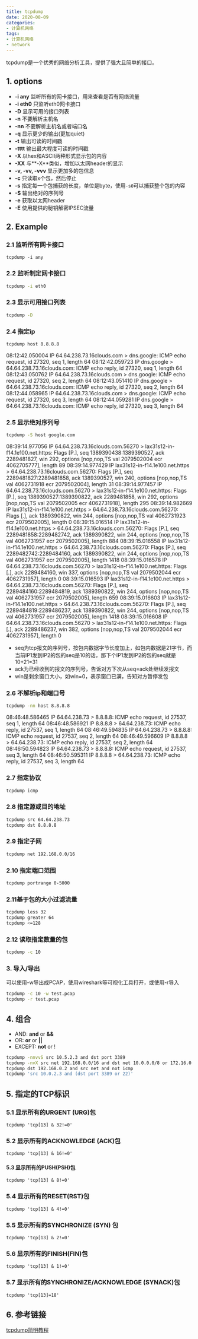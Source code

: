 ```yaml
---
title: tcpdump
date: 2020-08-09
categories:
- 计算机网络
tags:
- 计算机网络
- network
---
```


tcpdump是一个优秀的网络分析工具，提供了强大且简单的接口。

<!--more-->

## 1. options

- **-i any** 监听所有的网卡接口，用来查看是否有网络流量
- **-i eth0** 只监听eth0网卡接口
- **-D** 显示可用的接口列表
- **-n** 不要解析主机名
- **-nn** 不要解析主机名或者端口名
- **-q** 显示更少的输出(更加quiet)
- **-t** 输出可读的时间戳
- **-tttt** 输出最大程度可读的时间戳
- **-X** 以hex和ASCII两种形式显示包的内容
- **-XX** 与**-X**类似，增加以太网header的显示
- **-v, -vv, -vvv** 显示更加多的包信息
- **-c** 只读取x个包，然后停止
- **-s** 指定每一个包捕获的长度，单位是byte，使用`-s0`可以捕获整个包的内容
- **-S** 输出绝对的序列号
- **-e** 获取以太网header
- **-E** 使用提供的秘钥解密IPSEC流量

## 2. Example

### 2.1 监听所有网卡接口

```shell
tcpdump -i any
```

### 2.2 监听制定网卡接口

```bash
tcpdump -i eth0
```

### 2.3 显示可用接口列表

```bash
tcpdump -D
```

### 2.4 指定ip

```bash
tcpdump host 8.8.8.8
```

08:12:42.050004 IP 64.64.238.73.16clouds.com > dns.google: ICMP echo request, id 27320, seq 1, length 64
08:12:42.059723 IP dns.google > 64.64.238.73.16clouds.com: ICMP echo reply, id 27320, seq 1, length 64
08:12:43.050762 IP 64.64.238.73.16clouds.com > dns.google: ICMP echo request, id 27320, seq 2, length 64
08:12:43.051410 IP dns.google > 64.64.238.73.16clouds.com: ICMP echo reply, id 27320, seq 2, length 64
08:12:44.058965 IP 64.64.238.73.16clouds.com > dns.google: ICMP echo request, id 27320, seq 3, length 64
08:12:44.059281 IP dns.google > 64.64.238.73.16clouds.com: ICMP echo reply, id 27320, seq 3, length 64

### 2.5 显示绝对序列号

```bash
tcpdump -S host google.com
```

08:39:14.977056 IP 64.64.238.73.16clouds.com.56270 > lax31s12-in-f14.1e100.net.https: Flags [P.], seq 1389390438:1389390527, ack 2289481827, win 292, options [nop,nop,TS val 2079502004 ecr 4062705777], length 89
08:39:14.977429 IP lax31s12-in-f14.1e100.net.https > 64.64.238.73.16clouds.com.56270: Flags [P.], seq 2289481827:2289481858, ack 1389390527, win 240, options [nop,nop,TS val 4062731918 ecr 2079502004], length 31
08:39:14.977457 IP 64.64.238.73.16clouds.com.56270 > lax31s12-in-f14.1e100.net.https: Flags [P.], seq 1389390527:1389390822, ack 2289481858, win 292, options [nop,nop,TS val 2079502005 ecr 4062731918], length 295
08:39:14.982669 IP lax31s12-in-f14.1e100.net.https > 64.64.238.73.16clouds.com.56270: Flags [.], ack 1389390822, win 244, options [nop,nop,TS val 4062731923 ecr 2079502005], length 0
08:39:15.016514 IP lax31s12-in-f14.1e100.net.https > 64.64.238.73.16clouds.com.56270: Flags [P.], seq 2289481858:2289482742, ack 1389390822, win 244, options [nop,nop,TS val 4062731957 ecr 2079502005], length 884
08:39:15.016558 IP lax31s12-in-f14.1e100.net.https > 64.64.238.73.16clouds.com.56270: Flags [P.], seq 2289482742:2289484160, ack 1389390822, win 244, options [nop,nop,TS val 4062731957 ecr 2079502005], length 1418
08:39:15.016578 IP 64.64.238.73.16clouds.com.56270 > lax31s12-in-f14.1e100.net.https: Flags [.], ack 2289484160, win 337, options [nop,nop,TS val 2079502044 ecr 4062731957], length 0
08:39:15.016593 IP lax31s12-in-f14.1e100.net.https > 64.64.238.73.16clouds.com.56270: Flags [P.], seq 2289484160:2289484819, ack 1389390822, win 244, options [nop,nop,TS val 4062731957 ecr 2079502005], length 659
08:39:15.016603 IP lax31s12-in-f14.1e100.net.https > 64.64.238.73.16clouds.com.56270: Flags [P.], seq 2289484819:2289486237, ack 1389390822, win 244, options [nop,nop,TS val 4062731957 ecr 2079502005], length 1418
08:39:15.016608 IP 64.64.238.73.16clouds.com.56270 > lax31s12-in-f14.1e100.net.https: Flags [.], ack 2289486237, win 382, options [nop,nop,TS val 2079502044 ecr 4062731957], length 0

- seq为tcp报文的序列号，按包内数据字节长度加上，如包内数据是21字节，而当前IP1发到IP2的包的seq是10的话，那下个IP1发到IP2的包的seq就是10+21=31
- ack为已经收到的报文的序列号，告诉对方下次从seq=ack处继续发报文
- win是剩余窗口大小，如win=0，表示窗口已满，告知对方暂停发包

### 2.6 不解析ip和端口号

```bash
tcpdump -nn host 8.8.8.8
```

08:46:48.586465 IP 64.64.238.73 > 8.8.8.8: ICMP echo request, id 27537, seq 1, length 64
08:46:48.586921 IP 8.8.8.8 > 64.64.238.73: ICMP echo reply, id 27537, seq 1, length 64
08:46:49.594835 IP 64.64.238.73 > 8.8.8.8: ICMP echo request, id 27537, seq 2, length 64
08:46:49.596609 IP 8.8.8.8 > 64.64.238.73: ICMP echo reply, id 27537, seq 2, length 64
08:46:50.594823 IP 64.64.238.73 > 8.8.8.8: ICMP echo request, id 27537, seq 3, length 64
08:46:50.595311 IP 8.8.8.8 > 64.64.238.73: ICMP echo reply, id 27537, seq 3, length 64

### 2.7 指定协议

```bash
tcpdump icmp
```

### 2.8 指定源或目的地址

```bash
tcpdump src 64.64.238.73
tcpdump dst 8.8.8.8
```

### 2.9 指定子网

```bash
tcpdump net 192.168.0.0/16
```

### 2.10 指定端口范围

```bash
tcpdump portrange 0-5000
```

### 2.11基于包的大小过滤流量

```bash
tcpdump less 32
tcpdump greater 64
tcpdump <=128
```

### 2.12 读取指定数量的包

```bash
tcpdump -c 10
```

### 3. 导入/导出

可以使用-w导出成PCAP，使用wireshark等可视化工具打开，或使用-r导入

```bash
tcpdump -c 10 -w test.pcap
tcpdump -r test.pcap
```

## 4. 组合

- AND: **and** or **&&**
- OR: **or** or **||**
- EXCEPT: **not** or !

```bash
tcpdump -nnvvS src 10.5.2.3 and dst port 3389
tcpdump -nvX src net 192.168.0.0/16 and dst net 10.0.0.0/8 or 172.16.0.0/16
tcpdump dst 192.168.0.2 and src net and not icmp
tcpdump 'src 10.0.2.3 and (dst port 3389 or 22)'
```

## 5. 指定的TCP标识

### 5.1 显示所有的URGENT (URG)包

```
tcpdump 'tcp[13] & 32!=0'
```

### 5.2 显示所有的ACKNOWLEDGE (ACK)包

```
tcpdump 'tcp[13] & 16!=0'
```

#### 5.3 显示所有的PUSH(PSH)包

```
tcpdump 'tcp[13] & 8!=0'
```

### 5.4 显示所有的RESET(RST)包

```
tcpdump 'tcp[13] & 4!=0'
```

### 5.5 显示所有的SYNCHRONIZE (SYN) 包

```
tcpdump 'tcp[13] & 2!=0'
```

### 5.6 显示所有的FINISH(FIN)包

```
tcpdump 'tcp[13] & 1!=0'
```

### 5.7 显示所有的SYNCHRONIZE/ACKNOWLEDGE (SYNACK)包

```
tcpdump 'tcp[13]=18'
```

## 6. 参考链接

[tcpdump简明教程](https://github.com/mylxsw/growing-up/blob/master/doc/tcpdump简明教程.md)